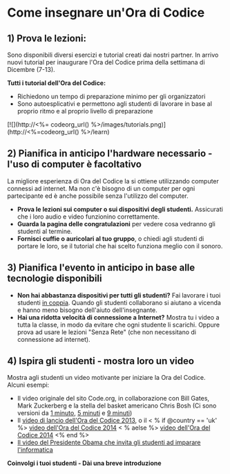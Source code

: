 

<div class="row">
  <h1 class="col-sm-6">
    Come insegnare un'Ora di Codice
  </h1>
</div>

</div>

## 1) Prova le lezioni:

Sono disponibili diversi esercizi e tutorial creati dai nostri partner. In arrivo nuovi tutorial per inaugurare l'Ora del Codice prima della settimana di Dicembre (7-13).

**Tutti i tutorial dell'Ora del Codice:**

  * Richiedono un tempo di preparazione minimo per gli organizzatori
  * Sono autoesplicativi e permettono agli studenti di lavorare in base al proprio ritmo e al proprio livello di preparazione

[![](http://<%= codeorg_url() %>/images/tutorials.png)](http://<%=codeorg_url() %>/learn)

## 2) Pianifica in anticipo l'hardware necessario - l'uso di computer è facoltativo

La migliore esperienza di Ora del Codice la si ottiene utilizzando computer connessi ad internet. Ma non c'è bisogno di un computer per ogni partecipante ed è anche possibile senza l'utilizzo del computer.

  * **Prova le lezioni sui computer o sui dispositivi degli studenti.** Assicurati che i loro audio e video funzionino correttamente.
  * **Guarda la pagina delle congratulazioni** per vedere cosa vedranno gli studenti al termine. 
  * **Fornisci cuffie o auricolari al tuo gruppo**, o chiedi agli studenti di portare le loro, se il tutorial che hai scelto funziona meglio con il sonoro.

## 3) Pianifica l'evento in anticipo in base alle tecnologie disponibili

  * **Non hai abbastanza dispositivi per tutti gli studenti?** Fai lavorare i tuoi studenti [in coppia](http://www.ncwit.org/resources/pair-programming-box-power-collaborative-learning). Quando gli studenti collaborano si aiutano a vicenda e hanno meno bisogno dell'aiuto dell'insegnante.
  * **Hai una ridotta velocità di connessione a Internet?** Mostra tu i video a tutta la classe, in modo da evitare che ogni studente li scarichi. Oppure prova ad usare le lezioni "Senza Rete" (che non necessitano di connessione ad internet).

## 4) Ispira gli studenti - mostra loro un video

Mostra agli studenti un video motivante per iniziare la Ora del Codice. Alcuni esempi:

  * Il video originale del sito Code.org, in collaborazione con Bill Gates, Mark Zuckerberg e la stella del basket americano Chris Bosh (Ci sono versioni da [1 minuto](https://www.youtube.com/watch?v=qYZF6oIZtfc), [5 minuti](https://www.youtube.com/watch?v=nKIu9yen5nc) e [9 minuti](https://www.youtube.com/watch?v=dU1xS07N-FA))
  * Il [video di lancio dell'Ora del Codice 2013](https://www.youtube.com/watch?v=FC5FbmsH4fw), o il < % if @country == 'uk' %> [video dell'Ora del Codice 2014](https://www.youtube.com/watch?v=96B5-JGA9EQ) < % aelse %> [video dell'Ora del Codice 2014](https://www.youtube.com/watch?v=rH7AjDMz_dc&index=2&list=PLzdnOPI1iJNe1WmdkMG-Ca8cLQpdEAL7Q) <% end %>
  * [Il video del Presidente Obama che invita gli studenti ad imparare l'informatica](https://www.youtube.com/watch?v=6XvmhE1J9PY)

**Coinvolgi i tuoi studenti - Dài una breve introduzione**
